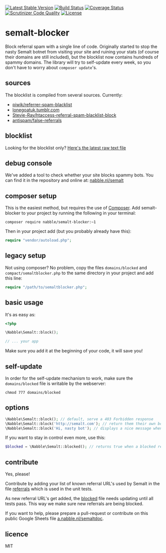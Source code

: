 [![Latest Stable Version](https://poser.pugx.org/nabble/semalt-blocker/v/stable)](https://packagist.org/packages/nabble/semalt-blocker)
[![Build Status](https://travis-ci.org/nabble/semalt-blocker.svg?branch=master)](https://travis-ci.org/nabble/semalt-blocker)
[![Coverage Status](https://coveralls.io/repos/nabble/semalt-blocker/badge.svg?branch=master)](https://coveralls.io/r/nabble/semalt-blocker?branch=master)
[![Scrutinizer Code Quality](https://scrutinizer-ci.com/g/nabble/semalt-blocker/badges/quality-score.png?b=master)](https://scrutinizer-ci.com/g/nabble/semalt-blocker/?branch=master)
[![License](https://poser.pugx.org/nabble/semalt-blocker/license)](https://packagist.org/packages/nabble/semalt-blocker)

semalt-blocker
==============

Block referral spam with a single line of code. Originally started to stop the nasty Semalt botnet from visiting your site and ruining your stats (of course their domains are still included), but the blocklist now contains hundreds of spammy domains. The library will try to self-update every week, so you don't have to worry about `composer update`'s. 

## sources

The blocklist is compiled from several sources. Currently:

 - [piwik/referrer-spam-blacklist](https://raw.githubusercontent.com/piwik/referrer-spam-blacklist/master/spammers.txt)
 - [lonegoatuk.tumblr.com](http://lonegoatuk.tumblr.com/post/107307494431/google-analytics-referral-spambot-list)
 - [Stevie-Ray/htaccess-referral-spam-blacklist-block](https://raw.githubusercontent.com/Stevie-Ray/htaccess-referral-spam-blacklist-block/master/.htaccess)
 - [antispam/false-referrals](https://raw.githubusercontent.com/antispam/false-referrals/master/false-referrals.txt)
 
## blocklist

Looking for the blocklist only? [Here's the latest raw text file](https://raw.githubusercontent.com/nabble/semalt-blocker/master/domains/blocked)

## debug console

We've added a tool to check whether your site blocks spammy bots. You can find it in the repository and online at: [nabble.nl/semalt](http://nabble.nl/semalt)

## composer setup

This is the easiest method, but requires the use of [Composer](http://getcomposer.org). Add semalt-blocker to your
project by running the following in your terminal:

```shell
composer require nabble/semalt-blocker:~1
```

Then in your project add (but you probably already have this):

```php
require "vendor/autoload.php";
```

## legacy setup

Not using composer? No problem, copy the files `domains/blocked` and `compact/semaltblocker.php` to the same
directory in your project and add this line:

```php
require "/path/to/semaltblocker.php";
```

## basic usage

It's as easy as:

```php
<?php

\Nabble\Semalt::block();

// ... your app

```

Make sure you add it at the beginning of your code, it will save you!

## self-update

In order for the self-update mechanism to work, make sure the `domains/blocked` file is writable by the webserver:

```
chmod 777 domains/blocked
```

## options

```php
\Nabble\Semalt::block(); // default, serve a 403 Forbidden response
\Nabble\Semalt::block('http://semalt.com'); // return them their own botnet traffic
\Nabble\Semalt::block('Hi, nasty bot'); // displays a nice message when blocked
```

If you want to stay in control even more, use this:

```php
$blocked = \Nabble\Semalt::blocked(); // returns true when a blocked referrer is detected
```

## contribute

Yes, please!

Contribute by adding your list of known referral URL's used by Semalt in the file
[referrals](https://github.com/nabble/semalt-blocker/blob/master/domains/referrals) which is used in the unit tests.

As new referral URL's get added, the [blocked](https://github.com/nabble/semalt-blocker/blob/master/domains/blocked) file needs updating
until all tests pass. This way we make sure new referrals are being blocked.

If you want to help, please prepare a pull-request or contribute on this public Google Sheets file
[a.nabble.nl/semaltdoc](http://a.nabble.nl/semaltdoc).

## licence

MIT

